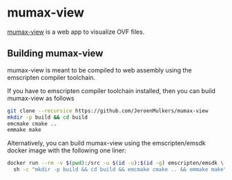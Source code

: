 mumax-view
==========

[mumax-view](http://mumax.ugent.be/mumax-view) is a web app to visualize OVF files.

Building mumax-view
-------------------

mumax-view is meant to be compiled to web assembly using the emscripten compiler toolchain.

If you have to emscripten compiler toolchain installed, then you can build mumax-view as follows
```sh
git clone --recursice https://github.com/JeroenMulkers/mumax-view
mkdir -p build && cd build
emcmake cmake ..
emmake make
```

Alternatively, you can build mumax-view using the emscripten/emsdk docker image with the following one liner:

```sh
docker run --rm -v $(pwd):/src -u $(id -u):$(id -g) emscripten/emsdk \
  sh -c "mkdir -p build && cd build && emcmake cmake .. && emmake make"
```

